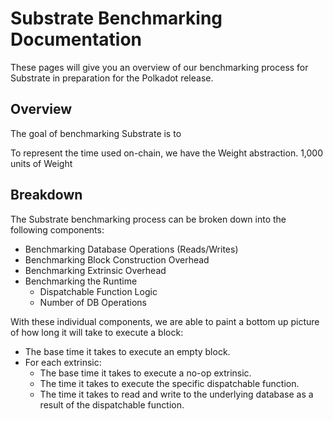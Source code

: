 # Substrate Benchmarking Documentation

These pages will give you an overview of our benchmarking process for Substrate in preparation for the Polkadot release.

## Overview

The goal of benchmarking Substrate is to

To represent the time used on-chain, we have the Weight abstraction. 1,000 units of Weight

## Breakdown

The Substrate benchmarking process can be broken down into the following components:

* Benchmarking Database Operations (Reads/Writes)
* Benchmarking Block Construction Overhead
* Benchmarking Extrinsic Overhead
* Benchmarking the Runtime
    * Dispatchable Function Logic
    * Number of DB Operations

With these individual components, we are able to paint a bottom up picture of how long it will take to execute a block:

* The base time it takes to execute an empty block.
* For each extrinsic:
    * The base time it takes to execute a no-op extrinsic.
    * The time it takes to execute the specific dispatchable function.
    * The time it takes to read and write to the underlying database as a result of the dispatchable function.
